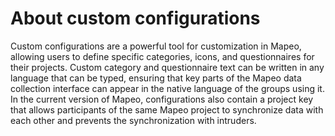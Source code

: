 # About custom configurations

Custom configurations are a powerful tool for customization in Mapeo, allowing users to define specific categories, icons, and questionnaires for their projects. Custom category and questionnaire text can be written in any language that can be typed, ensuring that key parts of the Mapeo data collection interface can appear in the native language of the groups using it. In the current version of Mapeo, configurations also contain a project key that allows participants of the same Mapeo project to synchronize data with each other and prevents the synchronization with intruders. ​

